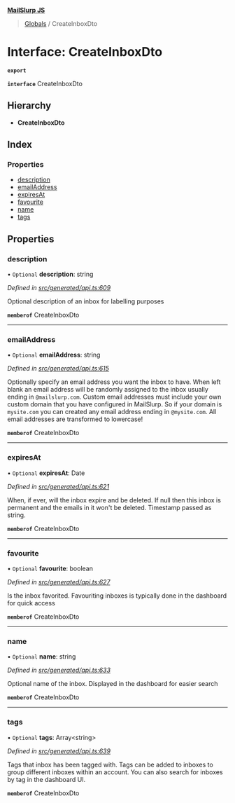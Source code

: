 **[MailSlurp JS](../README.md)**

> [Globals](../README.md) / CreateInboxDto

# Interface: CreateInboxDto

**`export`** 

**`interface`** CreateInboxDto

## Hierarchy

* **CreateInboxDto**

## Index

### Properties

* [description](createinboxdto.md#description)
* [emailAddress](createinboxdto.md#emailaddress)
* [expiresAt](createinboxdto.md#expiresat)
* [favourite](createinboxdto.md#favourite)
* [name](createinboxdto.md#name)
* [tags](createinboxdto.md#tags)

## Properties

### description

• `Optional` **description**: string

*Defined in [src/generated/api.ts:609](https://github.com/mailslurp/mailslurp-client/blob/8726614/src/generated/api.ts#L609)*

Optional description of an inbox for labelling purposes

**`memberof`** CreateInboxDto

___

### emailAddress

• `Optional` **emailAddress**: string

*Defined in [src/generated/api.ts:615](https://github.com/mailslurp/mailslurp-client/blob/8726614/src/generated/api.ts#L615)*

Optionally specify an email address you want the inbox to have. When left blank an email address will be randomly assigned to the inbox usually ending in `@mailslurp.com`. Custom email addresses must include your own custom domain that you have configured in MailSlurp. So if your domain is `mysite.com` you can created any email address ending in `@mysite.com`. All email addresses are transformed to lowercase!

**`memberof`** CreateInboxDto

___

### expiresAt

• `Optional` **expiresAt**: Date

*Defined in [src/generated/api.ts:621](https://github.com/mailslurp/mailslurp-client/blob/8726614/src/generated/api.ts#L621)*

When, if ever, will the inbox expire and be deleted. If null then this inbox is permanent and the emails in it won't be deleted. Timestamp passed as string.

**`memberof`** CreateInboxDto

___

### favourite

• `Optional` **favourite**: boolean

*Defined in [src/generated/api.ts:627](https://github.com/mailslurp/mailslurp-client/blob/8726614/src/generated/api.ts#L627)*

Is the inbox favorited. Favouriting inboxes is typically done in the dashboard for quick access

**`memberof`** CreateInboxDto

___

### name

• `Optional` **name**: string

*Defined in [src/generated/api.ts:633](https://github.com/mailslurp/mailslurp-client/blob/8726614/src/generated/api.ts#L633)*

Optional name of the inbox. Displayed in the dashboard for easier search

**`memberof`** CreateInboxDto

___

### tags

• `Optional` **tags**: Array\<string>

*Defined in [src/generated/api.ts:639](https://github.com/mailslurp/mailslurp-client/blob/8726614/src/generated/api.ts#L639)*

Tags that inbox has been tagged with. Tags can be added to inboxes to group different inboxes within an account. You can also search for inboxes by tag in the dashboard UI.

**`memberof`** CreateInboxDto
